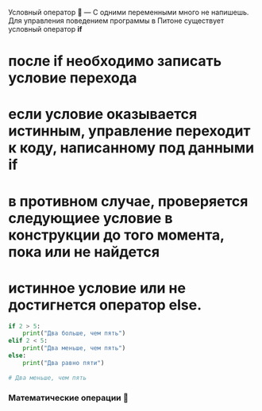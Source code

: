 Условный оператор :eagle: —
C одними переменными много не напишешь. Для управления поведением программы в Питоне существует условный оператор __if__

# после if необходимо записать условие перехода
# если условие оказывается истинным, управление переходит к коду, написанному под данными if
# в противном случае, проверяется следующиее условие в конструкции до того момента, пока или не найдется 
# истинное условие или не достигнется оператор else.
```python
if 2 > 5:
    print("Два больше, чем пять")
elif 2 < 5:
    print("Два меньше, чем пять")
else:
    print("Два равно пяти")
    
# Два меньше, чем пять
```

### Математические операции :seedling:

